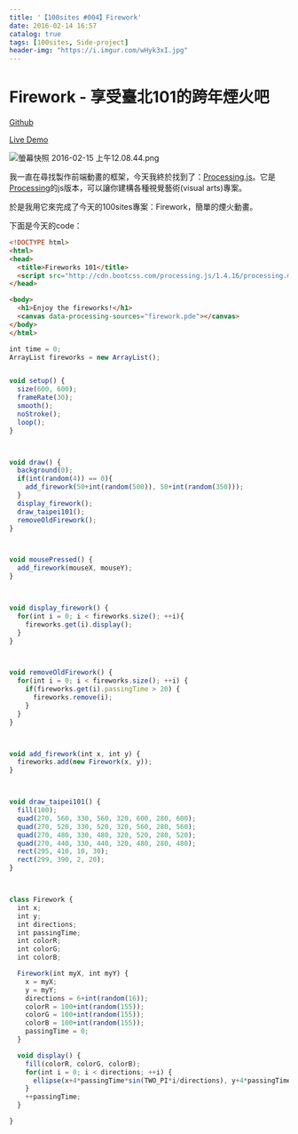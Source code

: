 ```yaml
---
title: '【100sites #004】Firework'
date: 2016-02-14 16:57
catalog: true
tags: [100sites, Side-project]
header-img: "https://i.imgur.com/wHyk3xI.jpg"
---
```


# Firework - 享受臺北101的跨年煙火吧

[Github](https://github.com/Kamigami55/100sites/tree/gh-pages/004_Firework)

[Live Demo](http://kamigami55.github.io/100sites/004_Firework/)

<!-- more -->

![螢幕快照 2016-02-15 上午12.08.44.png](https://i.imgur.com/wHyk3xI.jpg)

我一直在尋找製作前端動畫的框架，今天我終於找到了：[Processing.js](http://processingjs.org)。它是[Processing](https://processing.org)的js版本，可以讓你建構各種視覺藝術(visual arts)專案。

於是我用它來完成了今天的100sites專案：Firework，簡單的煙火動畫。

下面是今天的code：

``` html index.html
<!DOCTYPE html>
<html>
<head>
  <title>Fireworks 101</title>
  <script src="http://cdn.bootcss.com/processing.js/1.4.16/processing.min.js"></script>
</head>

<body>
  <h1>Enjoy the fireworks!</h1>
  <canvas data-processing-sources="firework.pde"></canvas>
</body>
</html>
```

``` javascript firework.pde
int time = 0;
ArrayList fireworks = new ArrayList();


void setup() {
  size(600, 600);
  frameRate(30);
  smooth();
  noStroke();
  loop();
}



void draw() {
  background(0);
  if(int(random(4)) == 0){
    add_firework(50+int(random(500)), 50+int(random(350)));
  }
  display_firework();
  draw_taipei101();
  removeOldFirework();
}



void mousePressed() {
  add_firework(mouseX, mouseY);
}



void display_firework() {
  for(int i = 0; i < fireworks.size(); ++i){
    fireworks.get(i).display();
  }
}



void removeOldFirework() {
  for(int i = 0; i < fireworks.size(); ++i) {
    if(fireworks.get(i).passingTime > 20) {
      fireworks.remove(i);
    }
  }
}



void add_firework(int x, int y) {
  fireworks.add(new Firework(x, y));
}



void draw_taipei101() {
  fill(100);
  quad(270, 560, 330, 560, 320, 600, 280, 600);
  quad(270, 520, 330, 520, 320, 560, 280, 560);
  quad(270, 480, 330, 480, 320, 520, 280, 520);
  quad(270, 440, 330, 440, 320, 480, 280, 480);
  rect(295, 410, 10, 30);
  rect(299, 390, 2, 20);
}



class Firework {
  int x;
  int y;
  int directions;
  int passingTime;
  int colorR;
  int colorG;
  int colorB;

  Firework(int myX, int myY) {
    x = myX;
    y = myY;
    directions = 6+int(random(16));
    colorR = 100+int(random(155));
    colorG = 100+int(random(155));
    colorB = 100+int(random(155));
    passingTime = 0;
  }

  void display() {
    fill(colorR, colorG, colorB);
    for(int i = 0; i < directions; ++i) {
      ellipse(x+4*passingTime*sin(TWO_PI*i/directions), y+4*passingTime*cos(TWO_PI*i/directions), 7, 7);
    }
    ++passingTime;
  }

}
```